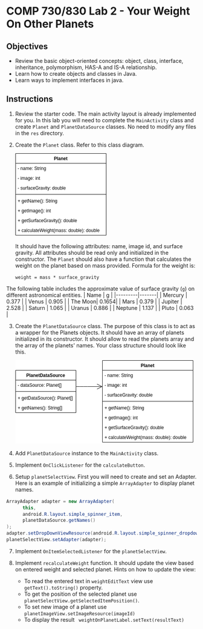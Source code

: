 # COMP 730/830 Lab 2 - Your Weight On Other Planets
## Objectives
- Review the basic object-oriented concepts: object, class, interface, inheritance, polymorphism, HAS-A and IS-A relationship.
- Learn how to create objects and classes in Java.
- Learn ways to implement interfaces in java. 

## Instructions
1. Review the starter code. The main activity layout is already implemented for you. In this lab you will 
   need to complete the `MainActivity` class and create `Planet` and `PlanetDataSource` classes.
   No need to modify any files in the `res` directory.
    
2. Create the `Planet` class. Refer to this class diagram. 
   
   ![planet_class_diagram](instructions/planet.png)
   
   It should have the following attributes: name, image id, and surface gravity. 
   All attributes should be read only and initialized in the constructor. The `Planet` should also have
   a function that calculates the weight on the planet based on mass provided. Formula for the weight is:
   ```
   weight = mass * surface_gravity
   ``` 
The following table includes the approximate value of surface gravity (`g`) on different astronomical entities. 
| Name    | g     |
|---------|-------|
| Mercury | 0.377 |
| Venus   | 0.905 |
| The Moon| 0.1654|
| Mars    | 0.379 |
| Jupiter | 2.528 |
| Saturn  | 1.065 |
| Uranus  | 0.886 |
| Neptune | 1.137 |
| Pluto   | 0.063 |

3. Create the `PlanetDataSource` class. The purpose of this class is to act as a wrapper for the Planets 
objects. It should have an array of planets initialized in its constructor. It should allow to read
   the planets array and the array of the planets' names. 
   Your class structure should look like this.
   
   ![planet_data_source_class_diagram](instructions/PlanetDataSource.png)

4. Add `PlanetDataSource` instance to the `MainActivity` class.

5. Implement `OnClickListener` for the `calculateButton`.

6. Setup `planetSelectView`. First you will need to create and set an Adapter. Here is an example
of initializing a simple `ArrayAdapter` to display planet names.
```java
ArrayAdapter adapter = new ArrayAdapter(
      this,
      android.R.layout.simple_spinner_item,
      planetDataSource.getNames()
);
adapter.setDropDownViewResource(android.R.layout.simple_spinner_dropdown_item);
planetSelectView.setAdapter(adapter);
```

7. Implement `OnItemSelectedListener` for the `planetSelectView`.

8. Implement `recalculateWeight` function. It should update the view based on entered weight and
selected planet. Hints on how to update the view:
   * To read the entered text in `weightEditText` view use `getText().toString()` property. 
   * To get the position of the selected planet use `planetSelectView.getSelectedItemPosition()`.
   * To set new image of a planet use `planetImageView.setImageResource(imageId)`
   * To display the result ` weightOnPlanetLabel.setText(resultText)`